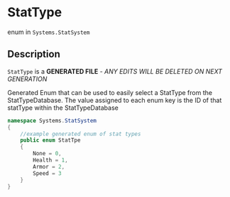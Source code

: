# StatType

enum in `Systems.StatSystem`

## Description

`StatType` is a **GENERATED FILE** - *ANY EDITS WILL BE DELETED ON NEXT GENERATION*

Generated Enum that can be used to easily select a StatType from the StatTypeDatabase.
The value assigned to each enum key is the ID of that statType within the StatTypeDatabase

```csharp
namespace Systems.StatSystem
{
    //example generated enum of stat types
    public enum StatTpe
    {
        None = 0,
        Health = 1,
        Armor = 2,
        Speed = 3
    }
}
```